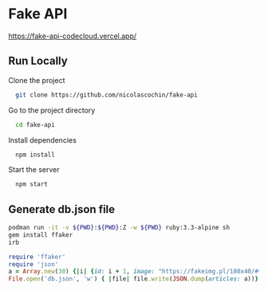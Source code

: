 # Fake API

https://fake-api-codecloud.vercel.app/

## Run Locally

Clone the project

```bash
  git clone https://github.com/nicolascochin/fake-api
```

Go to the project directory

```bash
  cd fake-api
```

Install dependencies

```bash
  npm install
```

Start the server

```bash
  npm start
```

## Generate db.json file

```bash
podman run -it -v ${PWD}:${PWD}:Z -w ${PWD} ruby:3.3-alpine sh
gem install ffaker
irb
```

```ruby
require 'ffaker'
require 'json'
a = Array.new(30) {|i| {id: i + 1, image: "https://fakeimg.pl/180x40/#{FFaker::Color.hex_code}/", title: FFaker::Lorem.sentence,  content: FFaker::Lorem.paragraphs(5)} }
File.open('db.json', 'w') { |file| file.write(JSON.dump(articles: a))}
```
